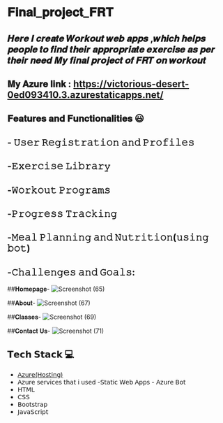 # 𝐅𝐢𝐧𝐚𝐥_𝐩𝐫𝐨𝐣𝐞𝐜𝐭_𝐅𝐑𝐓 
## 𝑯𝒆𝒓𝒆 𝑰 𝒄𝒓𝒆𝒂𝒕𝒆 𝑾𝒐𝒓𝒌𝒐𝒖𝒕 𝒘𝒆𝒃 𝒂𝒑𝒑𝒔 ,𝒘𝒉𝒊𝒄𝒉 𝒉𝒆𝒍𝒑𝒔 𝒑𝒆𝒐𝒑𝒍𝒆 𝒕𝒐 𝒇𝒊𝒏𝒅 𝒕𝒉𝒆𝒊𝒓 𝒂𝒑𝒑𝒓𝒐𝒑𝒓𝒊𝒂𝒕𝒆 𝒆𝒙𝒆𝒓𝒄𝒊𝒔𝒆 𝒂𝒔 𝒑𝒆𝒓 𝒕𝒉𝒆𝒊𝒓 𝒏𝒆𝒆𝒅 𝑴𝒚 𝒇𝒊𝒏𝒂𝒍 𝒑𝒓𝒐𝒋𝒆𝒄𝒕 𝒐𝒇 𝑭𝑹𝑻 𝒐𝒏 𝒘𝒐𝒓𝒌𝒐𝒖𝒕

## 𝐌𝐲 𝐀𝐳𝐮𝐫𝐞 𝐥𝐢𝐧𝐤 : https://victorious-desert-0ed093410.3.azurestaticapps.net/

## 𝐅𝐞𝐚𝐭𝐮𝐫𝐞𝐬 𝐚𝐧𝐝 𝐅𝐮𝐧𝐜𝐭𝐢𝐨𝐧𝐚𝐥𝐢𝐭𝐢𝐞𝐬 😃
## - 𝚄𝚜𝚎𝚛 𝚁𝚎𝚐𝚒𝚜𝚝𝚛𝚊𝚝𝚒𝚘𝚗 𝚊𝚗𝚍 𝙿𝚛𝚘𝚏𝚒𝚕𝚎𝚜
## -𝙴𝚡𝚎𝚛𝚌𝚒𝚜𝚎 𝙻𝚒𝚋𝚛𝚊𝚛𝚢
## -𝚆𝚘𝚛𝚔𝚘𝚞𝚝 𝙿𝚛𝚘𝚐𝚛𝚊𝚖𝚜
## -𝙿𝚛𝚘𝚐𝚛𝚎𝚜𝚜 𝚃𝚛𝚊𝚌𝚔𝚒𝚗𝚐
## -𝙼𝚎𝚊𝚕 𝙿𝚕𝚊𝚗𝚗𝚒𝚗𝚐 𝚊𝚗𝚍 𝙽𝚞𝚝𝚛𝚒𝚝𝚒𝚘𝚗(𝚞𝚜𝚒𝚗𝚐 𝚋𝚘𝚝)
## -𝙲𝚑𝚊𝚕𝚕𝚎𝚗𝚐𝚎𝚜 𝚊𝚗𝚍 𝙶𝚘𝚊𝚕𝚜:


 ##𝐇𝐨𝐦𝐞𝐩𝐚𝐠𝐞-
![Screenshot (65)](https://user-images.githubusercontent.com/120090782/232452926-984ce182-9a86-4988-a190-ff1d92dc5874.png)

##𝐀𝐛𝐨𝐮𝐭-
![Screenshot (67)](https://user-images.githubusercontent.com/120090782/232454546-4ef4bbc2-1ee7-4ae6-9a59-10919cc42447.png)

##𝐂𝐥𝐚𝐬𝐬𝐞𝐬-
![Screenshot (69)](https://user-images.githubusercontent.com/120090782/232454853-c1bd1099-57ed-4266-aecd-8c6229b316e1.png)


##𝐂𝐨𝐧𝐭𝐚𝐜𝐭 𝐔𝐬-
![Screenshot (71)](https://user-images.githubusercontent.com/120090782/232455072-e8e63d45-a0ce-4d5f-bd8d-e51a8d42b2ea.png)

## 𝗧𝗲𝗰𝗵 𝗦𝘁𝗮𝗰𝗸 💻
- [𝖠𝗓𝗎𝗋𝖾(𝖧𝗈𝗌𝗍𝗂𝗇𝗀)](𝗁𝗍𝗍𝗉𝗌://𝖺𝗓𝗎𝗋𝖾.𝗆𝗂𝖼𝗋𝗈𝗌𝗈𝖿𝗍.𝖼𝗈𝗆/𝖾𝗇-𝗂𝗇/𝖿𝖾𝖺𝗍𝗎𝗋𝖾𝗌/𝖺𝗓𝗎𝗋𝖾-𝗉𝗈𝗋𝗍𝖺𝗅/) 
- 𝖠𝗓𝗎𝗋𝖾 𝗌𝖾𝗋𝗏𝗂𝖼𝖾𝗌 𝗍𝗁𝖺𝗍 𝗂 𝗎𝗌𝖾𝖽 -𝖲𝗍𝖺𝗍𝗂𝖼 𝖶𝖾𝖻 𝖠𝗉𝗉𝗌 - 𝖠𝗓𝗎𝗋𝖾 𝖡𝗈𝗍
- 𝖧𝖳𝖬𝖫 
- 𝖢𝖲𝖲 
- 𝖡𝗈𝗈𝗍𝗌𝗍𝗋𝖺𝗉
- 𝖩𝖺𝗏𝖺𝖲𝖼𝗋𝗂𝗉𝗍
